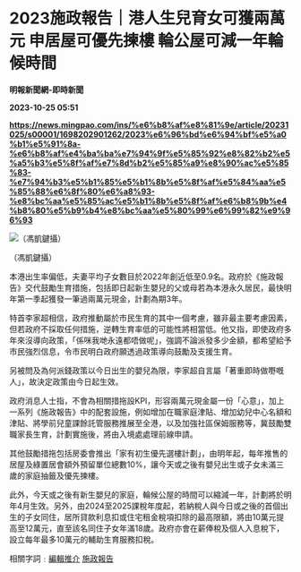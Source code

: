 # 2023施政報告｜港人生兒育女可獲兩萬元 申居屋可優先揀樓 輪公屋可減一年輪候時間
**明報新聞網-即時新聞**

**2023-10-25 05:51**

**https://news.mingpao.com/ins/%e6%b8%af%e8%81%9e/article/20231025/s00001/1698202901262/2023%e6%96%bd%e6%94%bf%e5%a0%b1%e5%91%8a-%e6%b8%af%e4%ba%ba%e7%94%9f%e5%85%92%e8%82%b2%e5%a5%b3%e5%8f%af%e7%8d%b2%e5%85%a9%e8%90%ac%e5%85%83-%e7%94%b3%e5%b1%85%e5%b1%8b%e5%8f%af%e5%84%aa%e5%85%88%e6%8f%80%e6%a8%93-%e8%bc%aa%e5%85%ac%e5%b1%8b%e5%8f%af%e6%b8%9b%e4%b8%80%e5%b9%b4%e8%bc%aa%e5%80%99%e6%99%82%e9%96%93**

![（馮凱鍵攝）](https://fs.mingpao.com/ins/20231025/s00001/fc3c8866d612a0ffdad8e173311d185a.jpg)

（馮凱鍵攝）

本港出生率偏低，夫妻平均子女數目於2022年創近低至0.9名。政府於《施政報告》交代鼓勵生育措施，包括即日起新生嬰兒的父或母若為本港永久居民，最快明年第一季起獲發一筆過兩萬元現金，計劃為期3年。

特首李家超相信，政府推動屬於市民生育的其中一個考慮，雖非最主要考慮因素，但若政府不採取任何措施，逆轉生育率低的可能性將相當低。他又指，即使政府多年來沒導向政策，「係咪我哋永遠都唔做呢」，強調不論派發多少金額，都希望給予市民強烈信息，令市民明白政府願透過政策導向鼓勵及支援生育。

另被問及為何派錢政策以今日出生的嬰兒為限，李家超自言屬「著重即時做嘢嘅人」，故決定政策由今日起生效。

政府消息人士指，不會為相關措拖設KPI，形容兩萬元現金屬一份「心意」，加上一系列《施政報告》中的配套設施，例如增加在職家庭津貼、增加幼兒中心名額和津貼、將學前兒童課餘託管服務推展至全港，以及加強社區保姆服務等，冀鼓勵雙職家長生育，計劃實施後，將由入境處處理前線申請。

其他鼓勵措拖包括房委會推出「家有初生優先選樓計劃」，由明年起，每年推售的居屋及綠置居會額外預留單位總數10%，讓今天或之後有嬰兒出生或子女未滿三歲的家庭抽籤及優先揀樓。

此外，今天或之後有新生嬰兒的家庭，輪候公屋的時間可以縮減一年，計劃將於明年4月生效。另外，由2024至2025課稅年度起，若納稅人與今日或之後的首個出生的子女同住，居所貸款利息扣或住宅租金稅項扣除的最高限額，將由10萬元提高至12萬元，直至該名同住子女年滿18歲。政府亦會在薪俸稅及個人入息稅下，設立每年最多10萬元的輔助生育服務扣稅。

相關字詞﹕[編輯推介](https://news.mingpao.com/ins/%e6%b8%af%e8%81%9e/article/20231025/s00001/php/search2.php?pnssection=all&inssection=all&searchtype=A&keywords=%E7%B7%A8%E8%BC%AF%E6%8E%A8%E4%BB%8B) [施政報告](https://news.mingpao.com/ins/%e6%b8%af%e8%81%9e/article/20231025/s00001/php/search2.php?pnssection=all&inssection=all&searchtype=A&keywords=%E6%96%BD%E6%94%BF%E5%A0%B1%E5%91%8A)